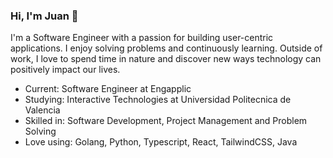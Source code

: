 ### Hi, I'm Juan 👋
I'm a Software Engineer with a passion for building user-centric applications. I enjoy solving problems and continuously learning. Outside of work, I love to spend time in nature and discover new ways technology can positively impact our lives.
- Current: Software Engineer at Engapplic
- Studying: Interactive Technologies at Universidad Politecnica de Valencia
- Skilled in: Software Development, Project Management and Problem Solving
- Love using: Golang, Python, Typescript, React, TailwindCSS, Java
